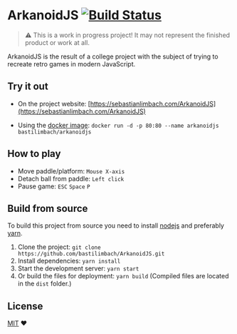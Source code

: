 # ArkanoidJS [![Build Status](https://travis-ci.org/bastilimbach/ArkanoidJS.svg?branch=master)](https://travis-ci.org/bastilimbach/ArkanoidJS)
> :warning: This is a work in progress project! It may not represent the finished product or work at all.

ArkanoidJS is the result of a college project with the subject of trying to recreate retro games in modern JavaScript.

## Try it out
- On the project website: [https://sebastianlimbach.com/ArkanoidJS](https://sebastianlimbach.com/ArkanoidJS)

- Using the [docker image](https://hub.docker.com/r/bastilimbach/arkanoidjs/): `docker run -d -p 80:80 --name arkanoidjs bastilimbach/arkanoidjs`

## How to play
- Move paddle/platform: `Mouse X-axis`
- Detach ball from paddle: `Left click`
- Pause game: `ESC` `Space`  `P`

## Build from source
To build this project from source you need to install [nodejs](https://nodejs.org/en/) and preferably [yarn](https://yarnpkg.com/en/).
1. Clone the project: `git clone https://github.com/bastilimbach/ArkanoidJS.git`
2. Install dependencies: `yarn install`
3. Start the development server: `yarn start`
4. Or build the files for deployment: `yarn build` (Compiled files are located in the `dist` folder.)

## License
[MIT](https://github.com/bastilimbach/ArkanoidJS/blob/master/LICENSE) :heart:
